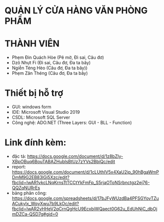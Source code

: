 # QUẢN LÝ CỬA HÀNG VĂN PHÒNG PHẨM

# THÀNH VIÊN
- Phẹm Đin Quách Hòe (Pê mờ, Đì sai, Câu đơ)
- Dzõ Nhựt Fi (Đì sai, Câu đơ, Đa ta bây)
- Ngiễn Téng Hèo (Câu đơ, Đa ta bây))
- Phẹm Zăn Théng (Câu đơ, Đa ta bây)

# Thiết bị hỗ trợ
- GUI: windows form
- IDE: Microsoft Visual Studio 2019
- CSDL: Microsoft SQL Server
- Công nghệ: ADO.NET (Three Layers: GUI - BLL - Function)

# Link đính kèm:
- đặc tả: https://docs.google.com/document/d/1z8bZIy-XBpOBuq6BouTABAZHublsBtUz7zYVs2BbiQc/edit
- report: https://docs.google.com/document/d/1cLUthIV5x4XaU2ip_90hBgaWmPDmM9G2EB83lGj5Xzc/edit?fbclid=IwAR1vkcLNqKrnsTtTCCtYkFmFp_S5rjaOToNSrbnctgz2ej76-QQZqNURrEs
- bảng phân công: https://docs.google.com/spreadsheets/d/17bJFyWUzdBa4PFSGYovTZuACukylx_WqyXwu7b9LkOc/edit?fbclid=IwAR2vHHeV2qCrnQgHcU9EcxbiWQaect0G62u_EdUhNjC_dbOjmDZCa-QSD7g#gid=0
